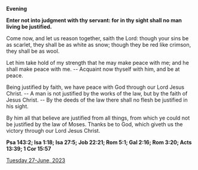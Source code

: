 **Evening**

**Enter not into judgment with thy servant: for in thy sight shall no man living be justified.**
 
Come now, and let us reason together, saith the Lord: though your sins be as scarlet, they shall be as white as snow; though they be red like crimson, they shall be as wool.
 
Let him take hold of my strength that he may make peace with me; and he shall make peace with me. -- Acquaint now thyself with him, and be at peace.
 
Being justified by faith, we have peace with God through our Lord Jesus Christ. -- A man is not justified by the works of the law, but by the faith of Jesus Christ. -- By the deeds of the law there shall no flesh be justified in his sight.
 
By him all that believe are justified from all things, from which ye could not be justified by the law of Moses. Thanks be to God, which giveth us the victory through our Lord Jesus Christ.  

**Psa 143:2; Isa 1:18; Isa 27:5; Job 22:21; Rom 5:1; Gal 2:16; Rom 3:20; Acts 13:39; 1 Cor 15:57**

[Tuesday 27-June, 2023](https://t.me/daily_light)
